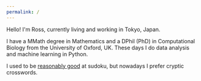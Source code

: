 ```yaml
---
permalink: /
---
```


Hello!
I'm Ross, currently living and working in Tokyo, Japan.

I have a MMath degree in Mathematics and a DPhil (PhD) in Computational Biology from the University of Oxford, UK.
These days I do data analysis and machine learning in Python.

I used to be [reasonably good](https://www.thetimes.co.uk/article/su-doku-national-championships-2007-n0sk259kc8b) at sudoku, but nowadays I prefer cryptic crosswords.
